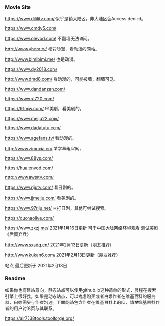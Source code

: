 ### Movie Site

<https://www.dililitv.com/>  似乎是锁大陆区，非大陆区会Access denied。

<https://www.cmdy5.com/>

<https://www.olevod.com/> 不翻墙无法访问。

<http://www.yhdm.tv/> 樱花动漫，看动漫的网站。

<http://www.bimibimi.me/> 也是动漫。

<https://www.dy2018.com/>

<http://www.dmd8.com/> 看动漫的，可能被墙，翻墙可见。

<https://www.dandanzan.com/>

<https://www.xl720.com/>

<https://91mjw.com/> 91美剧，看美剧的。

<https://www.meiju22.com/>

<https://www.dadatutu.com/>

<https://www.agefans.tv/> 看动漫的。

<http://www.zimuxia.cn/> 某字幕组官网。

<https://www.88ys.com/>

<https://huarenvod.com/>

<http://www.awsltv.com/>

<https://www.rijutv.com/> 看日剧的。

<https://www.jjmeiju.com/> 看美剧的。

<https://www.97riju.net/> 主打日剧，其他可尝试搜索。

<https://duonaolive.com/>

<https://www.zxzj.me/> 2021年1月16日更新 可于中国大陆网络环境观看 测试美剧 《后翼弃兵》

<http://www.sxsdq.cn/> 2021年2月13日更新（朋友推荐）

<http://www.kukan6.com/> 2021年2月13日更新（朋友推荐）

站点 最后更新于 2021年2月13日
 
### Readme

如果你也有建站意向，静态站点可以使用github.io这种简单的形式，教程在搜索引擎上很好找。如果是动态站点，可以考虑购买或者白嫖作者在维基百科的服务器，白嫖需要与作者沟通。下面网站包含作者在维基百科上的ID，请至维基百科作者的用户讨论页与其联系。

<https://air7538tools.toolforge.org/>

